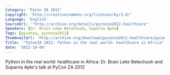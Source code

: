 ```yaml
---
Category: 'PyCon ZA 2012'
Copyright: 'http://creativecommons.org/licenses/by/3.0/'
Language: 'English'
SourceUrl: '"http://archive.org/details/pyconza2012-healthcare"'
Speakers: [Dr. Brain Leke Betachuoh, Suparna Apte]
Tags: [pyconza, pyconza2012]
ThumbnailUrl: 'http://archive.org/download/pyconza2012-healthcare/pyconza2012-healthcare.thumbs/pyconza2012-healthcare_000001.jpg'
Title: '"PyConZA 2012: Python in the real world: healthcare in Africa"'
date: '2012-10-04'
---
```

Python in the real world: healthcare in Africa: Dr. Brain Leke Betechuoh and Suparna Apte's talk at PyCon ZA 2012
